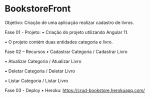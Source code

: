 # BookstoreFront

Objetivo: Criação de uma aplicação realizar cadastro de livros.

Fase 01 - Projeto:
• Criação do projeto utilizando Angular 11.

• O projeto contém duas entidades categoria e livro.

Fase 02 – Recursos
• Cadastrar Categoria / Cadastrar Livro

• Atualizar Categoria / Atualizar Livro

• Deletar Categoria / Deletar Livro

• Listar Categoria / Listar Livro

Fase 03 - Deploy
• Heroku: https://crud-bookstore.herokuapp.com/
